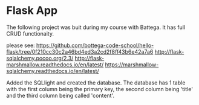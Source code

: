 # Flask App

The following project was buit during my course with Battega. It has full CRUD functionaity.

please see:
https://github.com/bottega-code-school/hello-flask/tree/0f210cc30c2a46bd4ed3a2cd2f8ff43b6e42a7a6
http://flask-sqlalchemy.pocoo.org/2.3/
http://flask-marshmallow.readthedocs.io/en/latest/
https://marshmallow-sqlalchemy.readthedocs.io/en/latest/

Added the SQLlight and created the database. The database has 1 table with the first column being the primary key, the second column being 'title' and the third column being called 'content'.


